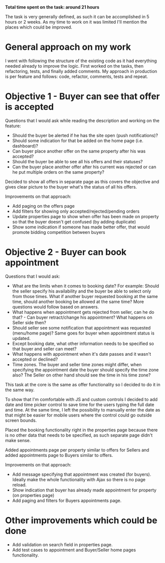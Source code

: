**Total time spent on the task: around 21 hours**

The task is very generally defined, as such it can be accomplished in 5 hours or 2 weeks. As my time to work on it was limited I'll mention the places which could be improved.

# General approach on my work

I went with following the structure of the existing code as it had everything needed already to improve the logic. First worked on the tasks, then refactoring, tests, and finally added comments. My approach in production is per feature and follows: code, refactor, comments, tests and repeat.

# Objective 1 - Buyer can see that offer is accepted

Questions that I would ask while reading the description and working on the feature:
- Should the buyer be alerted if he has the site open (push notifications)?
- Should some indication for that be added on the home page (i.e. dashboard)?
- Can buyer place another offer on the same property after his was accepted?
- Should the buyer be able to see all his offers and their statuses?
- Can the buyer place another offer after his current was rejected or can he put multiple orders on the same property?

Decided to show all offers in separate page as this covers the objective and gives clear picture to the buyer what's the status of all his offers.

Improvements on that approach:
- Add paging on the offers page
- Add filters for showing only accepted/rejected/pending orders
- Update properties page to show when offer has been made on property so that the buyer doesn't get confused (by adding duplicate)
- Show some indication if someone has made better offer, that would promote bidding competition between buyers

# Objective 2 - Buyer can book appointment

Questions that I would ask:
- What are the limits when it comes to booking date? For example: Should the seller specify his availability and the buyer be able to select only from those times. What if another buyer requested booking at the same time, should another booking be allowed at the same time? More questions would follow based on answers.
- What happens when appointment gets rejected from seller, can he do that? - Can buyer retract/change his appointment? What happens on Seller side then?
- Should seller see some notification that appointment was requested (menu/home page)? Same goes for buyer when appointment status is updated.
- Except booking date, what other information needs to be specified so that buyer and seller can meet?
- What happens with appointment when it's date passes and it wasn't accepted or declined?
- Time zones. The buyer and seller time zones might differ, when specifying the appointment date the buyer should specify the time zone also? The Seller on other hand should see the time in his time zone?

This task at the core is the same as offer functionality so I decided to do it in the same way. 

To show that I'm comfortable with JS and custom controls I decided to add date and time picker control to save time for the users typing the full date and time. At the same time, I left the possibility to manually enter the date as that might be easier for mobile users where the control could go outside screen bounds. 

Placed the booking functionality right in the properties page because there is no other data that needs to be specified, as such separate page didn't make sense.

Added appointments page per property similar to offers for Sellers and added appointments page to Buyers similar to offers.

Improvements on that approach:
- Add message specifying that appointment was created (for buyers). Ideally make the whole functionality with Ajax so there is no page reload.
- Show indication that buyer has already made appointment for property (on properties page)
- Add paging and filters for Buyers appointments page.

# Other improvements which could be done

- Add validation on search field in properties page.
- Add test cases to appointment and Buyer/Seller home pages functionality.

